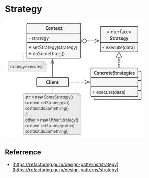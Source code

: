 # Strategy

![](./_assets/structure.png)

## Referrence
- [https://refactoring.guru/design-patterns/strategy](https://refactoring.guru/design-patterns/strategy)